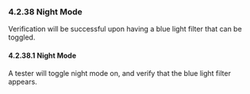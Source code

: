 ### 4.2.38 Night Mode

Verification will be successful upon having a blue light filter that can be toggled.

#### 4.2.38.1 Night Mode

A tester will toggle night mode on, and verify that the blue light filter appears.

